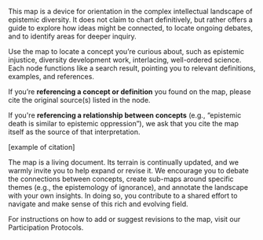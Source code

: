 This map is a device for orientation in the complex intellectual landscape of epistemic diversity. It does not claim to chart definitively, but rather offers a guide to explore how ideas might be connected, to locate ongoing debates, and to identify areas for deeper inquiry. 

Use the map to locate a concept you’re curious about, such as epistemic injustice, diversity development work, interlacing, well-ordered science. Each node functions like a search result, pointing you to relevant definitions, examples, and references. 

If you’re **referencing a concept or definition** you found on the map, please cite the original source(s) listed in the node.

If you're **referencing a relationship between concepts** (e.g., “epistemic death is similar to epistemic oppression”), we ask that you cite the map itself as the source of that interpretation. 

[example of citation]

The map is a living document. Its terrain is continually updated, and we warmly invite you to help expand or revise it. We encourage you to debate the connections between concepts, create sub-maps around specific themes (e.g., the epistemology of ignorance), and annotate the landscape with your own insights. In doing so, you contribute to a shared effort to navigate and make sense of this rich and evolving field.

For instructions on how to add or suggest revisions to the map, visit our Participation Protocols.

